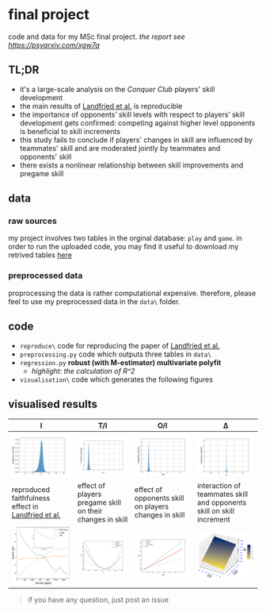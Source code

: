 # final project
code and data for my MSc final project. *the report see https://psyarxiv.com/xgw7a*

## TL;DR
 - it's a large-scale analysis on the *Conquer Club* players' skill development
 - the main results of [Landfried et al.](https://journals.plos.org/plosone/article?id=10.1371/journal.pone.0211014) is reproducible
 - the importance of opponents’ skill levels with respect to players’ skill development gets confirmed: competing against higher level opponents is beneficial to skill increments
 - this study fails to conclude if players' changes in skill are influenced by teammates' skill and are moderated jointly by teammates and opponents' skill
 - there exists a nonlinear relationship between skill improvements and pregame skill

## data
### raw sources
my project involves two tables in the orginal database: `play` and `game`. in order to run the uploaded code, you may find it useful to download my retrived tables [here](https://drive.google.com/drive/folders/13LUQjrzp11D7h1SkU5EX7J2cN78mY6sz?usp=sharing) 
### preprocessed data
proprocessing the data is rather computational expensive. therefore, please feel to use my preprocessed data in the `data\` folder. 

## code
 - `reproduce\` code for reproducing the paper of [Landfried et al.](https://journals.plos.org/plosone/article?id=10.1371/journal.pone.0211014)
 - `preprocessing.py` code which outputs three tables in `data\`
 - `regression.py` **robust (with M-estimator) multivariate polyfit**
   - *highlight: the calculation of R^2* 
 - `visualisation\` code which generates the following figures
  
## visualised results
|I | T/I | O/I | Δ |
|---|---|---|---|
|  ![fig3a](./figs/3a.png) | ![fig3b](./figs/3b.png)  | ![fig3c](./figs/3c.png)  |  ![fig3d](./figs/3d.png) |
|reproduced faithfulness effect in [Landfried et al.](https://journals.plos.org/plosone/article?id=10.1371/journal.pone.0211014)|effect of players pregame skill on their changes in skill |effect of opponents skill on players changes in skill |interaction of teammates skill and opponents skill on skill increment|
|![fig2](./figs/2.png)|![fig4](./figs/4.png)|![fig5](./figs/5.png)|![fig6](./figs/6.png)|

> if you have any question, just post an issue
  
